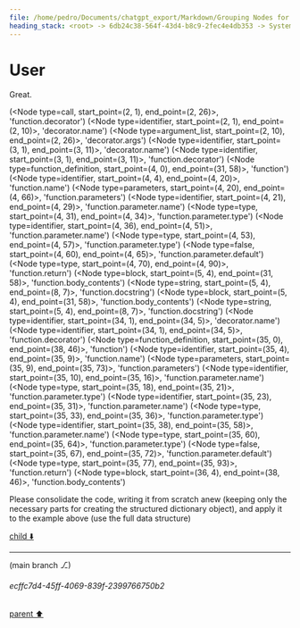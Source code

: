```yaml
---
file: /home/pedro/Documents/chatgpt_export/Markdown/Grouping Nodes for Analysis.md
heading_stack: <root> -> 6db24c38-564f-43d4-b8c9-2fec4e4db353 -> System -> 2953287f-20e5-44fb-a584-4bfe4f961bbb -> System -> aaa23f50-fb72-4433-a7f7-075d9fdfe0f3 -> User -> b5e935e4-8ecf-4850-ac07-4d63ba79b17e -> Assistant -> ad08acfc-210e-4de6-8495-802cfd6644c0 -> Assistant -> 58d33044-a31f-4722-880d-41adf2e0d2e9 -> Tool -> 9a8e14e9-c1db-4b63-9860-668ca3c413e6 -> Assistant -> aaa20cb6-bdc0-41ca-b038-b00cfecd1334 -> User -> f356137c-fbe2-438d-87bb-9695d4112c6c -> Assistant -> d7ff89f8-b73e-4302-af13-473e623c04d9 -> Assistant -> 8df1bdf2-c2ab-45fe-8f3c-29e899a2be79 -> Tool -> f9188ff9-69b8-4c8b-9f72-46698e2fed91 -> Assistant -> a486650a-5d1b-44dd-a66a-ecbb8f23cf42 -> Assistant -> 7fdad3d6-7b6d-4d3c-8450-6f8525f549d8 -> Tool -> 7c2665d3-04a1-463c-96b6-5fe58821ab2f -> Assistant -> aaa2d1fe-01f1-415d-a411-8207fa5fc1ac -> User -> f381d9d6-d4ba-4a39-aee9-5fe0ada66351 -> Assistant -> 08f84522-f933-4eb5-a3ee-545e563022a4 -> Assistant -> 67db0ed6-ee08-4988-ad9f-f19485da0924 -> Tool -> c855f4d9-51a4-4004-9177-c2a2991bac50 -> Assistant -> aaa21fdf-f794-428e-b18e-0a5da141e948 -> User -> 1b40b10b-55f0-4dc2-a8c7-de2fc63cd84e -> Assistant -> aaa24d94-a27f-490b-80ab-67ef86010eb1 -> User -> 31ecee52-cf50-4cbc-9cde-2bca459edf37 -> Assistant -> aaa29558-6bf8-4ccc-95d4-1172c48e4e9e -> User
---
```

# User

Great.

(<Node type=call, start_point=(2, 1), end_point=(2, 26)>, 'function.decorator')
(<Node type=identifier, start_point=(2, 1), end_point=(2, 10)>, 'decorator.name')
(<Node type=argument_list, start_point=(2, 10), end_point=(2, 26)>, 'decorator.args')
(<Node type=identifier, start_point=(3, 1), end_point=(3, 11)>, 'decorator.name')
(<Node type=identifier, start_point=(3, 1), end_point=(3, 11)>, 'function.decorator')
(<Node type=function_definition, start_point=(4, 0), end_point=(31, 58)>, 'function')
(<Node type=identifier, start_point=(4, 4), end_point=(4, 20)>, 'function.name')
(<Node type=parameters, start_point=(4, 20), end_point=(4, 66)>, 'function.parameters')
(<Node type=identifier, start_point=(4, 21), end_point=(4, 29)>, 'function.parameter.name')
(<Node type=type, start_point=(4, 31), end_point=(4, 34)>, 'function.parameter.type')
(<Node type=identifier, start_point=(4, 36), end_point=(4, 51)>, 'function.parameter.name')
(<Node type=type, start_point=(4, 53), end_point=(4, 57)>, 'function.parameter.type')
(<Node type=false, start_point=(4, 60), end_point=(4, 65)>, 'function.parameter.default')
(<Node type=type, start_point=(4, 70), end_point=(4, 90)>, 'function.return')
(<Node type=block, start_point=(5, 4), end_point=(31, 58)>, 'function.body_contents')
(<Node type=string, start_point=(5, 4), end_point=(8, 7)>, 'function.docstring')
(<Node type=block, start_point=(5, 4), end_point=(31, 58)>, 'function.body_contents')
(<Node type=string, start_point=(5, 4), end_point=(8, 7)>, 'function.docstring')
(<Node type=identifier, start_point=(34, 1), end_point=(34, 5)>, 'decorator.name')
(<Node type=identifier, start_point=(34, 1), end_point=(34, 5)>, 'function.decorator')
(<Node type=function_definition, start_point=(35, 0), end_point=(38, 46)>, 'function')
(<Node type=identifier, start_point=(35, 4), end_point=(35, 9)>, 'function.name')
(<Node type=parameters, start_point=(35, 9), end_point=(35, 73)>, 'function.parameters')
(<Node type=identifier, start_point=(35, 10), end_point=(35, 16)>, 'function.parameter.name')
(<Node type=type, start_point=(35, 18), end_point=(35, 21)>, 'function.parameter.type')
(<Node type=identifier, start_point=(35, 23), end_point=(35, 31)>, 'function.parameter.name')
(<Node type=type, start_point=(35, 33), end_point=(35, 36)>, 'function.parameter.type')
(<Node type=identifier, start_point=(35, 38), end_point=(35, 58)>, 'function.parameter.name')
(<Node type=type, start_point=(35, 60), end_point=(35, 64)>, 'function.parameter.type')
(<Node type=false, start_point=(35, 67), end_point=(35, 72)>, 'function.parameter.default')
(<Node type=type, start_point=(35, 77), end_point=(35, 93)>, 'function.return')
(<Node type=block, start_point=(36, 4), end_point=(38, 46)>, 'function.body_contents')


 Please consolidate the code, writing it from scratch anew (keeping only the necessary parts for creating the structured dictionary object), and apply it to the example above (use the full data structure)

[child ⬇️](#ecffc7d4-45ff-4069-839f-2399766750b2)

---

(main branch ⎇)
###### ecffc7d4-45ff-4069-839f-2399766750b2
[parent ⬆️](#aaa29558-6bf8-4ccc-95d4-1172c48e4e9e)
